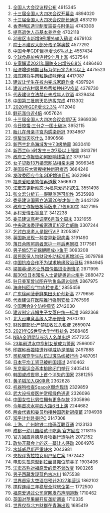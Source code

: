 1. [全国人大会议议程公布](http://www.baidu.com/baidu?cl=3&tn=SE_baiduhomet8_jmjb7mjw&rsv_dl=fyb_top&fr=top1000&wd=%C8%AB%B9%FA%C8%CB%B4%F3%BB%E1%D2%E9%D2%E9%B3%CC%B9%AB%B2%BC) 4915345
1. [十三届全国人大四次会议开幕会](http://www.baidu.com/baidu?cl=3&tn=SE_baiduhomet8_jmjb7mjw&rsv_dl=fyb_top&fr=top1000&wd=%CA%AE%C8%FD%BD%EC%C8%AB%B9%FA%C8%CB%B4%F3%CB%C4%B4%CE%BB%E1%D2%E9%BF%AA%C4%BB%BB%E1) 4894020
1. [十三届全国人大四次会议部长通道](http://www.baidu.com/baidu?cl=3&tn=SE_baiduhomet8_jmjb7mjw&rsv_dl=fyb_top&fr=top1000&wd=%CA%AE%C8%FD%BD%EC%C8%AB%B9%FA%C8%CB%B4%F3%CB%C4%B4%CE%BB%E1%D2%E9%B2%BF%B3%A4%CD%A8%B5%C0) 4831219
1. [香港特区选举制度需要与时俱进](http://www.baidu.com/baidu?cl=3&tn=SE_baiduhomet8_jmjb7mjw&rsv_dl=fyb_top&fr=top1000&wd=%CF%E3%B8%DB%CC%D8%C7%F8%D1%A1%BE%D9%D6%C6%B6%C8%D0%E8%D2%AA%D3%EB%CA%B1%BE%E3%BD%F8) 4743308
1. [提高退休人员基本养老金](http://www.baidu.com/baidu?cl=3&tn=SE_baiduhomet8_jmjb7mjw&rsv_dl=fyb_top&fr=top1000&wd=%CC%E1%B8%DF%CD%CB%D0%DD%C8%CB%D4%B1%BB%F9%B1%BE%D1%F8%C0%CF%BD%F0) 4702118
1. [31省区市新增9例境外输入确诊](http://www.baidu.com/baidu?cl=3&tn=SE_baiduhomet8_jmjb7mjw&rsv_dl=fyb_top&fr=top1000&wd=31%CA%A1%C7%F8%CA%D0%D0%C2%D4%F69%C0%FD%BE%B3%CD%E2%CA%E4%C8%EB%C8%B7%D5%EF) 4679103
1. [院士不建议大部分孩子学奥数](http://www.baidu.com/baidu?cl=3&tn=SE_baiduhomet8_jmjb7mjw&rsv_dl=fyb_top&fr=top1000&wd=%D4%BA%CA%BF%B2%BB%BD%A8%D2%E9%B4%F3%B2%BF%B7%D6%BA%A2%D7%D3%D1%A7%B0%C2%CA%FD) 4577292
1. [中国今年GDP目标增长6%以上](http://www.baidu.com/baidu?cl=3&tn=SE_baiduhomet8_jmjb7mjw&rsv_dl=fyb_top&fr=top1000&wd=%D6%D0%B9%FA%BD%F1%C4%EAGDP%C4%BF%B1%EA%D4%F6%B3%A46%25%D2%D4%C9%CF) 4557434
1. [全球食品价格连续9个月上涨](http://www.baidu.com/baidu?cl=3&tn=SE_baiduhomet8_jmjb7mjw&rsv_dl=fyb_top&fr=top1000&wd=%C8%AB%C7%F2%CA%B3%C6%B7%BC%DB%B8%F1%C1%AC%D0%F89%B8%F6%D4%C2%C9%CF%D5%C7) 4537544
1. [专家解读2021年国防支出增长6.8%](http://www.baidu.com/baidu?cl=3&tn=SE_baiduhomet8_jmjb7mjw&rsv_dl=fyb_top&fr=top1000&wd=%D7%A8%BC%D2%BD%E2%B6%C12021%C4%EA%B9%FA%B7%C0%D6%A7%B3%F6%D4%F6%B3%A46.8%25) 4486460
1. [经济增速预期目标为何设定为6%以上](http://www.baidu.com/baidu?cl=3&tn=SE_baiduhomet8_jmjb7mjw&rsv_dl=fyb_top&fr=top1000&wd=%BE%AD%BC%C3%D4%F6%CB%D9%D4%A4%C6%DA%C4%BF%B1%EA%CE%AA%BA%CE%C9%E8%B6%A8%CE%AA6%25%D2%D4%C9%CF) 4475523
1. [海底捞将牛肉粒换成味伴侣](http://www.baidu.com/baidu?cl=3&tn=SE_baiduhomet8_jmjb7mjw&rsv_dl=fyb_top&fr=top1000&wd=%BA%A3%B5%D7%C0%CC%BD%AB%C5%A3%C8%E2%C1%A3%BB%BB%B3%C9%CE%B6%B0%E9%C2%C2) 4417087
1. [建议让学生在校内完成家庭作业](http://www.baidu.com/baidu?cl=3&tn=SE_baiduhomet8_jmjb7mjw&rsv_dl=fyb_top&fr=top1000&wd=%BD%A8%D2%E9%C8%C3%D1%A7%C9%FA%D4%DA%D0%A3%C4%DA%CD%EA%B3%C9%BC%D2%CD%A5%D7%F7%D2%B5) 4397924
1. [建议对农村居民免费接种HPV疫苗](http://www.baidu.com/baidu?cl=3&tn=SE_baiduhomet8_jmjb7mjw&rsv_dl=fyb_top&fr=top1000&wd=%BD%A8%D2%E9%B6%D4%C5%A9%B4%E5%BE%D3%C3%F1%C3%E2%B7%D1%BD%D3%D6%D6HPV%D2%DF%C3%E7) 4378730
1. [代表建议立法禁止未成年人饮酒](http://www.baidu.com/baidu?cl=3&tn=SE_baiduhomet8_jmjb7mjw&rsv_dl=fyb_top&fr=top1000&wd=%B4%FA%B1%ED%BD%A8%D2%E9%C1%A2%B7%A8%BD%FB%D6%B9%CE%B4%B3%C9%C4%EA%C8%CB%D2%FB%BE%C6) 4329434
1. [中国第三批航天员选拔完成](http://www.baidu.com/baidu?cl=3&tn=SE_baiduhomet8_jmjb7mjw&rsv_dl=fyb_top&fr=top1000&wd=%D6%D0%B9%FA%B5%DA%C8%FD%C5%FA%BA%BD%CC%EC%D4%B1%D1%A1%B0%CE%CD%EA%B3%C9) 4113302
1. [2020年GDP增长2.3%](http://www.baidu.com/baidu?cl=3&tn=SE_baiduhomet8_jmjb7mjw&rsv_dl=fyb_top&fr=top1000&wd=2020%C4%EAGDP%D4%F6%B3%A42.3%25) 4112040
1. [鲜花涨价近4倍](http://www.baidu.com/baidu?cl=3&tn=SE_baiduhomet8_jmjb7mjw&rsv_dl=fyb_top&fr=top1000&wd=%CF%CA%BB%A8%D5%C7%BC%DB%BD%FC4%B1%B6) 4057624
1. [十三届全国人大四次会议会期7天](http://www.baidu.com/baidu?cl=3&tn=SE_baiduhomet8_jmjb7mjw&rsv_dl=fyb_top&fr=top1000&wd=%CA%AE%C8%FD%BD%EC%C8%AB%B9%FA%C8%CB%B4%F3%CB%C4%B4%CE%BB%E1%D2%E9%BB%E1%C6%DA7%CC%EC) 3969336
1. [今日惊蛰:三分之一国土破冰](http://www.baidu.com/baidu?cl=3&tn=SE_baiduhomet8_jmjb7mjw&rsv_dl=fyb_top&fr=top1000&wd=%BD%F1%C8%D5%BE%AA%D5%DD%3A%C8%FD%B7%D6%D6%AE%D2%BB%B9%FA%CD%C1%C6%C6%B1%F9) 3952115
1. [胎儿在母亲子宫内感染新冠](http://www.baidu.com/baidu?cl=3&tn=SE_baiduhomet8_jmjb7mjw&rsv_dl=fyb_top&fr=top1000&wd=%CC%A5%B6%F9%D4%DA%C4%B8%C7%D7%D7%D3%B9%AC%C4%DA%B8%D0%C8%BE%D0%C2%B9%DA) 3934867
1. [惊蛰当天吃什么](http://www.baidu.com/baidu?cl=3&tn=SE_baiduhomet8_jmjb7mjw&rsv_dl=fyb_top&fr=top1000&wd=%BE%AA%D5%DD%B5%B1%CC%EC%B3%D4%CA%B2%C3%B4) 3890568
1. [新西兰北岛海域发生7.3级地震](http://www.baidu.com/baidu?cl=3&tn=SE_baiduhomet8_jmjb7mjw&rsv_dl=fyb_top&fr=top1000&wd=%D0%C2%CE%F7%C0%BC%B1%B1%B5%BA%BA%A3%D3%F2%B7%A2%C9%FA7.3%BC%B6%B5%D8%D5%F0) 3830410
1. [新西兰6小时发生三次7级以上强震](http://www.baidu.com/baidu?cl=3&tn=SE_baiduhomet8_jmjb7mjw&rsv_dl=fyb_top&fr=top1000&wd=%D0%C2%CE%F7%C0%BC6%D0%A1%CA%B1%B7%A2%C9%FA%C8%FD%B4%CE7%BC%B6%D2%D4%C9%CF%C7%BF%D5%F0) 3813791
1. [政府工作报告如何影响钱袋子?](http://www.baidu.com/baidu?cl=3&tn=SE_baiduhomet8_jmjb7mjw&rsv_dl=fyb_top&fr=top1000&wd=%D5%FE%B8%AE%B9%A4%D7%F7%B1%A8%B8%E6%C8%E7%BA%CE%D3%B0%CF%EC%C7%AE%B4%FC%D7%D3%3F) 3797147
1. [女子贷款13万婚恋网站相亲未果](http://www.baidu.com/baidu?cl=3&tn=SE_baiduhomet8_jmjb7mjw&rsv_dl=fyb_top&fr=top1000&wd=%C5%AE%D7%D3%B4%FB%BF%EE13%CD%F2%BB%E9%C1%B5%CD%F8%D5%BE%CF%E0%C7%D7%CE%B4%B9%FB) 3696345
1. [美国9只大猩猩接种新冠疫苗](http://www.baidu.com/baidu?cl=3&tn=SE_baiduhomet8_jmjb7mjw&rsv_dl=fyb_top&fr=top1000&wd=%C3%C0%B9%FA9%D6%BB%B4%F3%D0%C9%D0%C9%BD%D3%D6%D6%D0%C2%B9%DA%D2%DF%C3%E7) 3664246
1. [发改委回应今年GDP增速目标](http://www.baidu.com/baidu?cl=3&tn=SE_baiduhomet8_jmjb7mjw&rsv_dl=fyb_top&fr=top1000&wd=%B7%A2%B8%C4%CE%AF%BB%D8%D3%A6%BD%F1%C4%EAGDP%D4%F6%CB%D9%C4%BF%B1%EA) 3622994
1. [福原爱晒亲笔信再道歉](http://www.baidu.com/baidu?cl=3&tn=SE_baiduhomet8_jmjb7mjw&rsv_dl=fyb_top&fr=top1000&wd=%B8%A3%D4%AD%B0%AE%C9%B9%C7%D7%B1%CA%D0%C5%D4%D9%B5%C0%C7%B8) 3566973
1. [江宏杰更新动态:为福原爱妈妈庆生](http://www.baidu.com/baidu?cl=3&tn=SE_baiduhomet8_jmjb7mjw&rsv_dl=fyb_top&fr=top1000&wd=%BD%AD%BA%EA%BD%DC%B8%FC%D0%C2%B6%AF%CC%AC%3A%CE%AA%B8%A3%D4%AD%B0%AE%C2%E8%C2%E8%C7%EC%C9%FA) 3551498
1. [张文宏分析五一假期旅游可能性](http://www.baidu.com/baidu?cl=3&tn=SE_baiduhomet8_jmjb7mjw&rsv_dl=fyb_top&fr=top1000&wd=%D5%C5%CE%C4%BA%EA%B7%D6%CE%F6%CE%E5%D2%BB%BC%D9%C6%DA%C2%C3%D3%CE%BF%C9%C4%DC%D0%D4) 3535998
1. [委员建议国家立法满20岁才能工作](http://www.baidu.com/baidu?cl=3&tn=SE_baiduhomet8_jmjb7mjw&rsv_dl=fyb_top&fr=top1000&wd=%CE%AF%D4%B1%BD%A8%D2%E9%B9%FA%BC%D2%C1%A2%B7%A8%C2%FA20%CB%EA%B2%C5%C4%DC%B9%A4%D7%F7) 3442129
1. [政府工作报告极简版来了!仅600字](http://www.baidu.com/baidu?cl=3&tn=SE_baiduhomet8_jmjb7mjw&rsv_dl=fyb_top&fr=top1000&wd=%D5%FE%B8%AE%B9%A4%D7%F7%B1%A8%B8%E6%BC%AB%BC%F2%B0%E6%C0%B4%C1%CB%21%BD%F6600%D7%D6) 3427195
1. [乡村爱情出盲盒了](http://www.baidu.com/baidu?cl=3&tn=SE_baiduhomet8_jmjb7mjw&rsv_dl=fyb_top&fr=top1000&wd=%CF%E7%B4%E5%B0%AE%C7%E9%B3%F6%C3%A4%BA%D0%C1%CB) 3412238
1. [委员建议高考调至6月首个周末](http://www.baidu.com/baidu?cl=3&tn=SE_baiduhomet8_jmjb7mjw&rsv_dl=fyb_top&fr=top1000&wd=%CE%AF%D4%B1%BD%A8%D2%E9%B8%DF%BF%BC%B5%F7%D6%C16%D4%C2%CA%D7%B8%F6%D6%DC%C4%A9) 3321655
1. [中央政法委评搬家遭司机死亡威胁](http://www.baidu.com/baidu?cl=3&tn=SE_baiduhomet8_jmjb7mjw&rsv_dl=fyb_top&fr=top1000&wd=%D6%D0%D1%EB%D5%FE%B7%A8%CE%AF%C6%C0%B0%E1%BC%D2%D4%E2%CB%BE%BB%FA%CB%C0%CD%F6%CD%FE%D0%B2) 3307244
1. [乞讨白发老人是银行VIP](http://www.baidu.com/baidu?cl=3&tn=SE_baiduhomet8_jmjb7mjw&rsv_dl=fyb_top&fr=top1000&wd=%C6%F2%CC%D6%B0%D7%B7%A2%C0%CF%C8%CB%CA%C7%D2%F8%D0%D0VIP) 3205397
1. [英国新发现一种变异新冠病毒](http://www.baidu.com/baidu?cl=3&tn=SE_baiduhomet8_jmjb7mjw&rsv_dl=fyb_top&fr=top1000&wd=%D3%A2%B9%FA%D0%C2%B7%A2%CF%D6%D2%BB%D6%D6%B1%E4%D2%EC%D0%C2%B9%DA%B2%A1%B6%BE) 3191490
1. [落日余晖照患者医护一年后再同框](http://www.baidu.com/baidu?cl=3&tn=SE_baiduhomet8_jmjb7mjw&rsv_dl=fyb_top&fr=top1000&wd=%C2%E4%C8%D5%D3%E0%EA%CD%D5%D5%BB%BC%D5%DF%D2%BD%BB%A4%D2%BB%C4%EA%BA%F3%D4%D9%CD%AC%BF%F2) 3177561
1. [男子偷5万元锦鲤晒成小鱼干](http://www.baidu.com/baidu?cl=3&tn=SE_baiduhomet8_jmjb7mjw&rsv_dl=fyb_top&fr=top1000&wd=%C4%D0%D7%D3%CD%B55%CD%F2%D4%AA%BD%F5%C0%F0%C9%B9%B3%C9%D0%A1%D3%E3%B8%C9) 3093208
1. [居民医保人均财政补助标准再增30元](http://www.baidu.com/baidu?cl=3&tn=SE_baiduhomet8_jmjb7mjw&rsv_dl=fyb_top&fr=top1000&wd=%BE%D3%C3%F1%D2%BD%B1%A3%C8%CB%BE%F9%B2%C6%D5%FE%B2%B9%D6%FA%B1%EA%D7%BC%D4%D9%D4%F630%D4%AA) 3079788
1. [中国抗疫合作不为谋求地缘政治目标](http://www.baidu.com/baidu?cl=3&tn=SE_baiduhomet8_jmjb7mjw&rsv_dl=fyb_top&fr=top1000&wd=%D6%D0%B9%FA%BF%B9%D2%DF%BA%CF%D7%F7%B2%BB%CE%AA%C4%B1%C7%F3%B5%D8%D4%B5%D5%FE%D6%CE%C4%BF%B1%EA) 2984945
1. [梁振英:绝不让外国傀儡进治港班子](http://www.baidu.com/baidu?cl=3&tn=SE_baiduhomet8_jmjb7mjw&rsv_dl=fyb_top&fr=top1000&wd=%C1%BA%D5%F1%D3%A2%3A%BE%F8%B2%BB%C8%C3%CD%E2%B9%FA%BF%FE%C0%DC%BD%F8%D6%CE%B8%DB%B0%E0%D7%D3) 2971995
1. [超30位日本知名人士请辞奥运火炬手](http://www.baidu.com/baidu?cl=3&tn=SE_baiduhomet8_jmjb7mjw&rsv_dl=fyb_top&fr=top1000&wd=%B3%AC30%CE%BB%C8%D5%B1%BE%D6%AA%C3%FB%C8%CB%CA%BF%C7%EB%B4%C7%B0%C2%D4%CB%BB%F0%BE%E6%CA%D6) 2880472
1. [驻日美军曾试图在钓鱼岛周边训练](http://www.baidu.com/baidu?cl=3&tn=SE_baiduhomet8_jmjb7mjw&rsv_dl=fyb_top&fr=top1000&wd=%D7%A4%C8%D5%C3%C0%BE%FC%D4%F8%CA%D4%CD%BC%D4%DA%B5%F6%D3%E3%B5%BA%D6%DC%B1%DF%D1%B5%C1%B7) 2867975
1. [海底捞回应“牛肉粒变素”](http://www.baidu.com/baidu?cl=3&tn=SE_baiduhomet8_jmjb7mjw&rsv_dl=fyb_top&fr=top1000&wd=%BA%A3%B5%D7%C0%CC%BB%D8%D3%A6%A1%B0%C5%A3%C8%E2%C1%A3%B1%E4%CB%D8%A1%B1) 2855459
1. [广东徐闻菠萝鲜果田头价创新高](http://www.baidu.com/baidu?cl=3&tn=SE_baiduhomet8_jmjb7mjw&rsv_dl=fyb_top&fr=top1000&wd=%B9%E3%B6%AB%D0%EC%CE%C5%B2%A4%C2%DC%CF%CA%B9%FB%CC%EF%CD%B7%BC%DB%B4%B4%D0%C2%B8%DF) 2779656
1. [代表建议在医院推行强制安检](http://www.baidu.com/baidu?cl=3&tn=SE_baiduhomet8_jmjb7mjw&rsv_dl=fyb_top&fr=top1000&wd=%B4%FA%B1%ED%BD%A8%D2%E9%D4%DA%D2%BD%D4%BA%CD%C6%D0%D0%C7%BF%D6%C6%B0%B2%BC%EC) 2767596
1. [全国两会9个防控细节](http://www.baidu.com/baidu?cl=3&tn=SE_baiduhomet8_jmjb7mjw&rsv_dl=fyb_top&fr=top1000&wd=%C8%AB%B9%FA%C1%BD%BB%E19%B8%F6%B7%C0%BF%D8%CF%B8%BD%DA) 2742030
1. [建议制定非婚生子女落户统一标准](http://www.baidu.com/baidu?cl=3&tn=SE_baiduhomet8_jmjb7mjw&rsv_dl=fyb_top&fr=top1000&wd=%BD%A8%D2%E9%D6%C6%B6%A8%B7%C7%BB%E9%C9%FA%D7%D3%C5%AE%C2%E4%BB%A7%CD%B3%D2%BB%B1%EA%D7%BC) 2682368
1. [北大设电竞高级人才研修班](http://www.baidu.com/baidu?cl=3&tn=SE_baiduhomet8_jmjb7mjw&rsv_dl=fyb_top&fr=top1000&wd=%B1%B1%B4%F3%C9%E8%B5%E7%BE%BA%B8%DF%BC%B6%C8%CB%B2%C5%D1%D0%D0%DE%B0%E0) 2670730
1. [财政部部长:严禁征收过头税费](http://www.baidu.com/baidu?cl=3&tn=SE_baiduhomet8_jmjb7mjw&rsv_dl=fyb_top&fr=top1000&wd=%B2%C6%D5%FE%B2%BF%B2%BF%B3%A4%3A%D1%CF%BD%FB%D5%F7%CA%D5%B9%FD%CD%B7%CB%B0%B7%D1) 2659074
1. [2021年QS世界大学学科排名](http://www.baidu.com/baidu?cl=3&tn=SE_baiduhomet8_jmjb7mjw&rsv_dl=fyb_top&fr=top1000&wd=2021%C4%EAQS%CA%C0%BD%E7%B4%F3%D1%A7%D1%A7%BF%C6%C5%C5%C3%FB) 2588485
1. [NBA全明星队长选人名单出炉](http://www.baidu.com/baidu?cl=3&tn=SE_baiduhomet8_jmjb7mjw&rsv_dl=fyb_top&fr=top1000&wd=NBA%C8%AB%C3%F7%D0%C7%B6%D3%B3%A4%D1%A1%C8%CB%C3%FB%B5%A5%B3%F6%C2%AF) 2577255
1. [23年前洪水中抱树女孩成为警察](http://www.baidu.com/baidu?cl=3&tn=SE_baiduhomet8_jmjb7mjw&rsv_dl=fyb_top&fr=top1000&wd=23%C4%EA%C7%B0%BA%E9%CB%AE%D6%D0%B1%A7%CA%F7%C5%AE%BA%A2%B3%C9%CE%AA%BE%AF%B2%EC) 2566007
1. [印媒称泰姬陵遭炸弹威胁是骗局](http://www.baidu.com/baidu?cl=3&tn=SE_baiduhomet8_jmjb7mjw&rsv_dl=fyb_top&fr=top1000&wd=%D3%A1%C3%BD%B3%C6%CC%A9%BC%A7%C1%EA%D4%E2%D5%A8%B5%AF%CD%FE%D0%B2%CA%C7%C6%AD%BE%D6) 2497888
1. [司机强穿学生队伍过斑马线被行拘](http://www.baidu.com/baidu?cl=3&tn=SE_baiduhomet8_jmjb7mjw&rsv_dl=fyb_top&fr=top1000&wd=%CB%BE%BB%FA%C7%BF%B4%A9%D1%A7%C9%FA%B6%D3%CE%E9%B9%FD%B0%DF%C2%ED%CF%DF%B1%BB%D0%D0%BE%D0) 2487051
1. [日本平均工资已被韩国超过](http://www.baidu.com/baidu?cl=3&tn=SE_baiduhomet8_jmjb7mjw&rsv_dl=fyb_top&fr=top1000&wd=%C8%D5%B1%BE%C6%BD%BE%F9%B9%A4%D7%CA%D2%D1%B1%BB%BA%AB%B9%FA%B3%AC%B9%FD) 2410462
1. [东京奥运会基本排除闭门举行](http://www.baidu.com/baidu?cl=3&tn=SE_baiduhomet8_jmjb7mjw&rsv_dl=fyb_top&fr=top1000&wd=%B6%AB%BE%A9%B0%C2%D4%CB%BB%E1%BB%F9%B1%BE%C5%C5%B3%FD%B1%D5%C3%C5%BE%D9%D0%D0) 2405414
1. [韩国或成世界上首个消失的国家](http://www.baidu.com/baidu?cl=3&tn=SE_baiduhomet8_jmjb7mjw&rsv_dl=fyb_top&fr=top1000&wd=%BA%AB%B9%FA%BB%F2%B3%C9%CA%C0%BD%E7%C9%CF%CA%D7%B8%F6%CF%FB%CA%A7%B5%C4%B9%FA%BC%D2) 2381255
1. [黄子韬加入GK电竞](http://www.baidu.com/baidu?cl=3&tn=SE_baiduhomet8_jmjb7mjw&rsv_dl=fyb_top&fr=top1000&wd=%BB%C6%D7%D3%E8%BA%BC%D3%C8%EBGK%B5%E7%BE%BA) 2362628
1. [机器狗检查SpaceX爆炸现场](http://www.baidu.com/baidu?cl=3&tn=SE_baiduhomet8_jmjb7mjw&rsv_dl=fyb_top&fr=top1000&wd=%BB%FA%C6%F7%B9%B7%BC%EC%B2%E9SpaceX%B1%AC%D5%A8%CF%D6%B3%A1) 2329859
1. [武大设抗疫医护赏樱绿色通道](http://www.baidu.com/baidu?cl=3&tn=SE_baiduhomet8_jmjb7mjw&rsv_dl=fyb_top&fr=top1000&wd=%CE%E4%B4%F3%C9%E8%BF%B9%D2%DF%D2%BD%BB%A4%C9%CD%D3%A3%C2%CC%C9%AB%CD%A8%B5%C0) 2326096
1. [中国女性比男性拥有更多存款](http://www.baidu.com/baidu?cl=3&tn=SE_baiduhomet8_jmjb7mjw&rsv_dl=fyb_top&fr=top1000&wd=%D6%D0%B9%FA%C5%AE%D0%D4%B1%C8%C4%D0%D0%D4%D3%B5%D3%D0%B8%FC%B6%E0%B4%E6%BF%EE) 2305896
1. [今年首次水星西大距6日上演](http://www.baidu.com/baidu?cl=3&tn=SE_baiduhomet8_jmjb7mjw&rsv_dl=fyb_top&fr=top1000&wd=%BD%F1%C4%EA%CA%D7%B4%CE%CB%AE%D0%C7%CE%F7%B4%F3%BE%E06%C8%D5%C9%CF%D1%DD) 2244682
1. [两会代表和委员均接种国药新冠疫苗](http://www.baidu.com/baidu?cl=3&tn=SE_baiduhomet8_jmjb7mjw&rsv_dl=fyb_top&fr=top1000&wd=%C1%BD%BB%E1%B4%FA%B1%ED%BA%CD%CE%AF%D4%B1%BE%F9%BD%D3%D6%D6%B9%FA%D2%A9%D0%C2%B9%DA%D2%DF%C3%E7) 2194938
1. [知乎计划赴美IPO](http://www.baidu.com/baidu?cl=3&tn=SE_baiduhomet8_jmjb7mjw&rsv_dl=fyb_top&fr=top1000&wd=%D6%AA%BA%F5%BC%C6%BB%AE%B8%B0%C3%C0IPO) 2147308
1. [上海、广州地铁二维码互联互通](http://www.baidu.com/baidu?cl=3&tn=SE_baiduhomet8_jmjb7mjw&rsv_dl=fyb_top&fr=top1000&wd=%C9%CF%BA%A3%A1%A2%B9%E3%D6%DD%B5%D8%CC%FA%B6%FE%CE%AC%C2%EB%BB%A5%C1%AA%BB%A5%CD%A8) 2123133
1. [成都一幼儿园给孩子吃素 官方回应](http://www.baidu.com/baidu?cl=3&tn=SE_baiduhomet8_jmjb7mjw&rsv_dl=fyb_top&fr=top1000&wd=%B3%C9%B6%BC%D2%BB%D3%D7%B6%F9%D4%B0%B8%F8%BA%A2%D7%D3%B3%D4%CB%D8%20%B9%D9%B7%BD%BB%D8%D3%A6) 2118115
1. [官方回应肯德基食物银行遭哄抢](http://www.baidu.com/baidu?cl=3&tn=SE_baiduhomet8_jmjb7mjw&rsv_dl=fyb_top&fr=top1000&wd=%B9%D9%B7%BD%BB%D8%D3%A6%BF%CF%B5%C2%BB%F9%CA%B3%CE%EF%D2%F8%D0%D0%D4%E2%BA%E5%C7%C0) 2072152
1. [政协开幕会上的这一幕让人感动](http://www.baidu.com/baidu?cl=3&tn=SE_baiduhomet8_jmjb7mjw&rsv_dl=fyb_top&fr=top1000&wd=%D5%FE%D0%AD%BF%AA%C4%BB%BB%E1%C9%CF%B5%C4%D5%E2%D2%BB%C4%BB%C8%C3%C8%CB%B8%D0%B6%AF) 2064976
1. [水城威尼斯严重缺水](http://www.baidu.com/baidu?cl=3&tn=SE_baiduhomet8_jmjb7mjw&rsv_dl=fyb_top&fr=top1000&wd=%CB%AE%B3%C7%CD%FE%C4%E1%CB%B9%D1%CF%D6%D8%C8%B1%CB%AE) 2043981
1. [央视评货拉拉女用户坠亡案](http://www.baidu.com/baidu?cl=3&tn=SE_baiduhomet8_jmjb7mjw&rsv_dl=fyb_top&fr=top1000&wd=%D1%EB%CA%D3%C6%C0%BB%F5%C0%AD%C0%AD%C5%AE%D3%C3%BB%A7%D7%B9%CD%F6%B0%B8) 1972442
1. [电影失孤原型到拉面哥摊位前寻子](http://www.baidu.com/baidu?cl=3&tn=SE_baiduhomet8_jmjb7mjw&rsv_dl=fyb_top&fr=top1000&wd=%B5%E7%D3%B0%CA%A7%B9%C2%D4%AD%D0%CD%B5%BD%C0%AD%C3%E6%B8%E7%CC%AF%CE%BB%C7%B0%D1%B0%D7%D3) 1903406
1. [江宏杰称对福原爱的爱不曾改变](http://www.baidu.com/baidu?cl=3&tn=SE_baiduhomet8_jmjb7mjw&rsv_dl=fyb_top&fr=top1000&wd=%BD%AD%BA%EA%BD%DC%B3%C6%B6%D4%B8%A3%D4%AD%B0%AE%B5%C4%B0%AE%B2%BB%D4%F8%B8%C4%B1%E4) 1903265
1. [男子西藏发现蓝色古冰川](http://www.baidu.com/baidu?cl=3&tn=SE_baiduhomet8_jmjb7mjw&rsv_dl=fyb_top&fr=top1000&wd=%C4%D0%D7%D3%CE%F7%B2%D8%B7%A2%CF%D6%C0%B6%C9%AB%B9%C5%B1%F9%B4%A8) 1875538
1. [世界首家太空酒店预计2027年营运](http://www.baidu.com/baidu?cl=3&tn=SE_baiduhomet8_jmjb7mjw&rsv_dl=fyb_top&fr=top1000&wd=%CA%C0%BD%E7%CA%D7%BC%D2%CC%AB%BF%D5%BE%C6%B5%EA%D4%A4%BC%C62027%C4%EA%D3%AA%D4%CB) 1862102
1. [携程连续三年稳居全球旅企第一](http://www.baidu.com/baidu?cl=3&tn=SE_baiduhomet8_jmjb7mjw&rsv_dl=fyb_top&fr=top1000&wd=%D0%AF%B3%CC%C1%AC%D0%F8%C8%FD%C4%EA%CE%C8%BE%D3%C8%AB%C7%F2%C2%C3%C6%F3%B5%DA%D2%BB) 1772500
1. [福原爱通过公司官网发布声明道歉](http://www.baidu.com/baidu?cl=3&tn=SE_baiduhomet8_jmjb7mjw&rsv_dl=fyb_top&fr=top1000&wd=%B8%A3%D4%AD%B0%AE%CD%A8%B9%FD%B9%AB%CB%BE%B9%D9%CD%F8%B7%A2%B2%BC%C9%F9%C3%F7%B5%C0%C7%B8) 1710462
1. [英国对苹果展开反垄断调查](http://www.baidu.com/baidu?cl=3&tn=SE_baiduhomet8_jmjb7mjw&rsv_dl=fyb_top&fr=top1000&wd=%D3%A2%B9%FA%B6%D4%C6%BB%B9%FB%D5%B9%BF%AA%B7%B4%C2%A2%B6%CF%B5%F7%B2%E9) 1710335
1. [世界仅存北方豺群在青海出现](http://www.baidu.com/baidu?cl=3&tn=SE_baiduhomet8_jmjb7mjw&rsv_dl=fyb_top&fr=top1000&wd=%CA%C0%BD%E7%BD%F6%B4%E6%B1%B1%B7%BD%B2%F2%C8%BA%D4%DA%C7%E0%BA%A3%B3%F6%CF%D6) 1685419